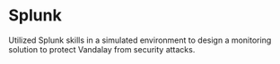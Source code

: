 # Splunk
Utilized Splunk skills in a simulated environment to design a monitoring solution to protect Vandalay from security attacks.
